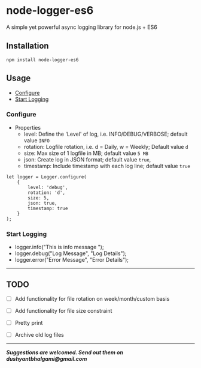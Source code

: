 # node-logger-es6
A simple yet powerful async logging library for node.js + ES6

## Installation
```
npm install node-logger-es6
```

## Usage
- [Configure](#configure)
- [Start Logging](#start-logging)


### Configure
- Properties
    -  level: Define the 'Level' of log, i.e. INFO/DEBUG/VERBOSE; default value `INFO`
    - rotation: Logfile rotation, i.e. d = Daily, w = Weekly; Default value `d`
    - size: Max size of 1 logfile in MB; default value `5 MB`
    -  json: Create log in JSON format; default value `true`,
     - timestamp: Include timestamp with each log line; default value `true`
```$xslt
let logger = Logger.configure(
    {
        level: 'debug',
        rotation: 'd',
        size: 5,
        json: true,
        timestamp: true
    }
);
```

### Start Logging
- logger.info("This is info message ");
- logger.debug("Log Message", "Log Details");
- logger.error("Error Message", "Error Details");

---
## TODO
- [ ] Add functionality for file rotation on week/month/custom basis
- [ ] Add functionality for file size constraint
- [ ] Pretty print
- [ ] Archive old log files


---
**_Suggestions are welcomed. Send out them on dushyantbhalgami@gmail.com_**



